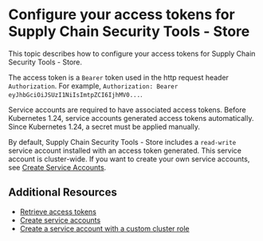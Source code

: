 # Configure your access tokens for Supply Chain Security Tools - Store

This topic describes how to configure your access tokens for Supply Chain Security Tools - Store.

The access token is a `Bearer` token used in the http request header
`Authorization`. For example, `Authorization: Bearer
eyJhbGciOiJSUzI1NiIsImtpZCI6IjhMV0...`.

Service accounts are required to have associated access tokens. Before
Kubernetes 1.24, service accounts generated access tokens automatically. Since
Kubernetes 1.24, a secret must be applied manually.

By default, Supply Chain Security Tools - Store includes a `read-write` service
account installed with an access token generated. This service account is
cluster-wide. If you want to create your own service accounts, see [Create
Service Accounts](create-service-account.hbs.md).

## Additional Resources

- [Retrieve access tokens](retrieve-access-tokens.hbs.md)
- [Create service accounts](create-service-account.hbs.md)
- [Create a service account with a custom cluster role](custom-role.hbs.md)
